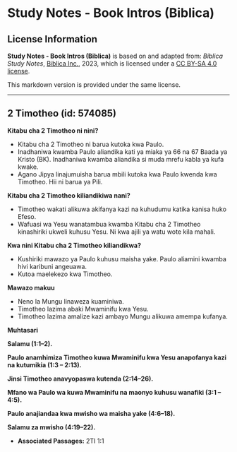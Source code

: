 # Study Notes - Book Intros (Biblica)

## License Information

**Study Notes - Book Intros (Biblica)** is based on and adapted from: _Biblica Study Notes_, [Biblica Inc.](https://www.biblica.com/), 2023, which is licensed under a [CC BY-SA 4.0 license](https://creativecommons.org/licenses/by-sa/4.0/legalcode.en).

This markdown version is provided under the same license.



--------------------------------

## 2 Timotheo (id: 574085)

**Kitabu cha 2 Timotheo ni nini?**

* Kitabu cha 2 Timotheo ni barua kutoka kwa Paulo.
* Inadhaniwa kwamba Paulo aliandika kati ya miaka ya 66 na 67 Baada ya Kristo (BK). Inadhaniwa kwamba aliandika si muda mrefu kabla ya kufa kwake.
* Agano Jipya linajumuisha barua mbili kutoka kwa Paulo kwenda kwa Timotheo. Hii ni barua ya Pili.

**Kitabu cha 2 Timotheo kiliandikiwa nani?**

* Timotheo wakati alikuwa akifanya kazi na kuhudumu katika kanisa huko Efeso.
* Wafuasi wa Yesu wanatambua kwamba Kitabu cha 2 Timotheo kinashiriki ukweli kuhusu Yesu. Ni kwa ajili ya watu wote kila mahali.

**Kwa nini Kitabu cha 2 Timotheo kiliandikwa?**

* Kushiriki mawazo ya Paulo kuhusu maisha yake. Paulo aliamini kwamba hivi karibuni angeuawa.
* Kutoa maelekezo kwa Timotheo.

**Mawazo makuu**

* Neno la Mungu linaweza kuaminiwa.
* Timotheo lazima abaki Mwaminifu kwa Yesu.
* Timotheo lazima amalize kazi ambayo Mungu alikuwa amempa kufanya.

**Muhtasari**

**Salamu (1:1–2\).**

**Paulo anamhimiza Timotheo kuwa Mwaminifu kwa Yesu anapofanya kazi na kutumikia (1:3 – 2:13\).**

**Jinsi Timotheo anavyopaswa kutenda (2:14–26\).**

**Mfano wa Paulo wa kuwa Mwaminifu na maonyo kuhusu wanafiki (3:1 – 4:5\).**

**Paulo anajiandaa kwa mwisho wa maisha yake (4:6–18\).**

**Salamu za mwisho (4:19–22\).**

* **Associated Passages:** 2TI 1:1


